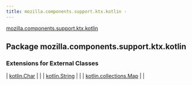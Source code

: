 ```yaml
---
title: mozilla.components.support.ktx.kotlin - 
---
```


[mozilla.components.support.ktx.kotlin](./index.html)

## Package mozilla.components.support.ktx.kotlin

### Extensions for External Classes

| [kotlin.Char](kotlin.-char/index.html) |  |
| [kotlin.String](kotlin.-string/index.html) |  |
| [kotlin.collections.Map](kotlin.collections.-map/index.html) |  |

